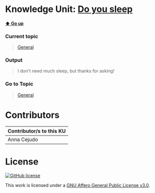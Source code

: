 # Knowledge Unit: [Do you sleep](../../knowledge_units/general/do-you-sleep.md)

#### [:arrow_up: Go up](../../topics/general.md)
### Current topic
> [General](../../topics/general.md)
### Output
> I don&#039;t need much sleep, but thanks for asking!
### Go to Topic
> [General](../../topics/general.md)


# Contributors

| Contributor/s to this KU |
| - | 
| Anna Cejudo |

# License
[![GitHub license](https://img.shields.io/github/license/inbrainz/cerebro)](https://github.com/inbrainz/cerebro/blob/master/LICENSE)

This work is licensed under a [GNU Affero General Public License v3.0](https://www.gnu.org/licenses/agpl-3.0.txt).